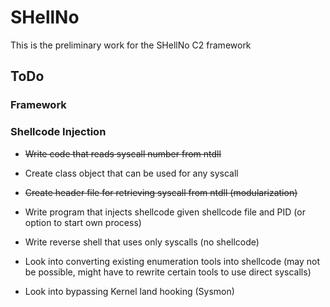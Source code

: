 # SHellNo
This is the preliminary work for the SHellNo C2 framework

## ToDo

### Framework

### Shellcode Injection
- ~~Write code that reads syscall number from ntdll~~

- Create class object that can be used for any syscall

- ~~Create header file for retrieving syscall from ntdll (modularization)~~

- Write program that injects shellcode given shellcode file and PID (or option to start own process)

- Write reverse shell that uses only syscalls (no shellcode)

- Look into converting existing enumeration tools into shellcode (may not be possible, might have to rewrite certain tools to use direct syscalls)

- Look into bypassing Kernel land hooking (Sysmon)
